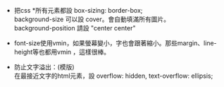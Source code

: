 * 把css *所有元素都設 box-sizing: border-box;  
background-size  可以設 cover。會自動填滿所有圖片。  
background-position 請設 "center center"  

* font-size使用vmin，如果螢幕變小，字也會跟著縮小。那些margin、line-height等也都用vmin ，這樣很棒。  

* 防止文字溢出：(模版)  
在最接近文字的html元素，設
overflow: hidden, text-overflow: ellipsis; 